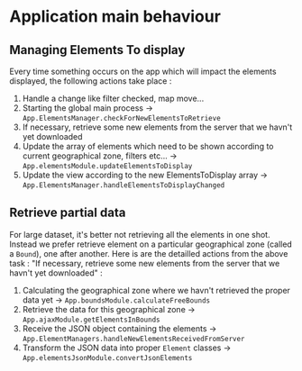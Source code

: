 Application main behaviour
====================

Managing Elements To display
--------------

Every time something occurs on the app which will impact the elements displayed, the following actions take place :

1. Handle a change like filter checked, map move...
2. Starting the global main process -> `App.ElementsManager.checkForNewElementsToRetrieve`
3. If necessary, retrieve some new elements from the server that we havn't yet downloaded
4. Update the array of elements which need to be shown according to current geographical zone, filters etc... -> `App.elementsModule.updateElementsToDisplay`
5. Update the view according to the new ElementsToDisplay array -> `App.ElementsManager.handleElementsToDisplayChanged`

Retrieve partial data
-----------------

For large dataset, it's better not retrieving all the elements in one shot. Instead we prefer retrieve element on a particular geographical zone (called a `Bound`), one after another. Here is are the detailled actions from the above task : "If necessary, retrieve some new elements from the server that we havn't yet downloaded" :

1. Calculating the geographical zone where we havn't retrieved the proper data yet -> `App.boundsModule.calculateFreeBounds`
2. Retrieve the data for this geographical zone -> `App.ajaxModule.getElementsInBounds`
3. Receive the JSON object containing the elements -> `App.ElementManagers.handleNewElementsReceivedFromServer`
4. Transform the JSON data into proper `Element` classes -> `App.elementsJsonModule.convertJsonElements`

